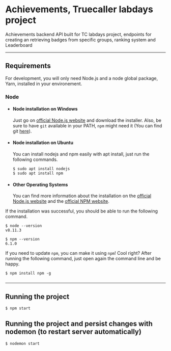 # Achievements, Truecaller labdays project

Achievements backend API built for TC labdays project, endpoints for creating an retrieving badges from specific groups, ranking system and Leaderboard

---
## Requirements

For development, you will only need Node.js and a node global package, Yarn, installed in your environement.

### Node
- #### Node installation on Windows

  Just go on [official Node.js website](https://nodejs.org/) and download the installer.
Also, be sure to have `git` available in your PATH, `npm` might need it (You can find git [here](https://git-scm.com/)).

- #### Node installation on Ubuntu

  You can install nodejs and npm easily with apt install, just run the following commands.

      $ sudo apt install nodejs
      $ sudo apt install npm

- #### Other Operating Systems
  You can find more information about the installation on the [official Node.js website](https://nodejs.org/) and the [official NPM website](https://npmjs.org/).

If the installation was successful, you should be able to run the following command.

    $ node --version
    v8.11.3

    $ npm --version
    6.1.0

If you need to update `npm`, you can make it using `npm`! Cool right? After running the following command, just open again the command line and be happy.

    $ npm install npm -g

###
---

## Running the project

    $ npm start

## Running the project and persist changes with nodemon (to restart server automatically)

    $ nodemon start
